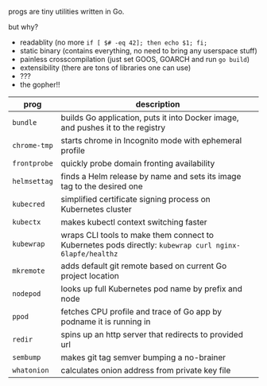 progs are tiny utilities written in Go.

but why?

 * readablity (no more `if [ $# -eq 42]; then echo $1; fi;` 
 * static binary (contains everything, no need to bring any userspace stuff)
 * painless crosscompilation (just set GOOS, GOARCH and run `go build`)
 * extensibility (there are tons of libraries one can use)
 * ???
 * the gopher!!

| prog | description |
| ---- | ----------- |
| `bundle` | builds Go application, puts it into Docker image, and pushes it to the registry |
| `chrome-tmp` | starts chrome in Incognito mode with ephemeral profile |
| `frontprobe` | quickly probe domain fronting availability |
| `helmsettag` | finds a Helm release by name and sets its image tag to the desired one |
| `kubecred` | simplified certificate signing process on Kubernetes cluster |
| `kubectx` | makes kubectl context switching faster |
| `kubewrap` | wraps CLI tools to make them connect to Kubernetes pods directly: ```kubewrap curl nginx-6lapfe/healthz``` |
| `mkremote` | adds default git remote based on current Go project location |
| `nodepod` | looks up full Kubernetes pod name by prefix and node |
| `ppod` | fetches CPU profile and trace of Go app by podname it is running in |
| `redir` | spins up an http server that redirects to provided url |
| `sembump` | makes git tag semver bumping a no-brainer |
| `whatonion` | calculates onion address from private key file |
